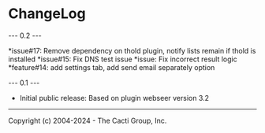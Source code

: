 # ChangeLog

--- 0.2 ---

*issue#17: Remove dependency on thold plugin, notify lists remain if thold is installed 
*issue#15: Fix DNS test issue
*issue: Fix incorrect result logic
*feature#14: add settings tab, add send email separately option

--- 0.1 ---

* Initial public release: Based on plugin webseer version 3.2

-----------------------------------------------
Copyright (c) 2004-2024 - The Cacti Group, Inc.

